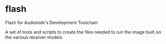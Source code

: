 flash
=====

Flash for Audioniek's Development Toolchain

A set of tools and scripts to create the files needed
to run the image built on the various receiver models.
